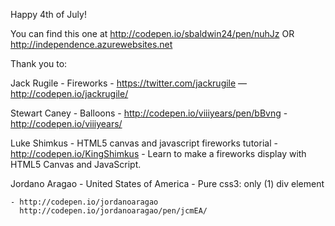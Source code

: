 Happy 4th of July! 

You can find this one at http://codepen.io/sbaldwin24/pen/nuhJz 
	OR
http://independence.azurewebsites.net

Thank you to:

Jack Rugile - Fireworks - https://twitter.com/jackrugile — http://codepen.io/jackrugile/

Stewart Caney - Balloons - http://codepen.io/viiiyears/pen/bBvng 
						- http://codepen.io/viiiyears/

Luke Shimkus - HTML5 canvas and javascript fireworks tutorial - http://codepen.io/KingShimkus 
	- Learn to make a fireworks display with HTML5 Canvas and JavaScript. 

Jordano Aragao - United States of America - Pure css3: only (1) div element

	- http://codepen.io/jordanoaragao
	  http://codepen.io/jordanoaragao/pen/jcmEA/